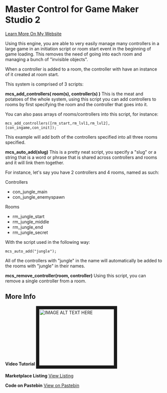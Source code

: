 # Master Control for Game Maker Studio 2

[Learn More On My Website](https://playfrey.games/game-maker-master-control-engine/)

Using this engine, you are able to very easily manage many controllers in a large game in an
initiation script or room start event in the beginning of game loading. This removes the need 
of going into each room and managing a bunch of "invisible objects".

When a controller is added to a room, the controller with have an instance of it created at room start.

This system is comprised of 3 scripts: 

__mcs_add_controllers( room(s), controller(s) )__
This is the meat and potatoes of the whole system,
using this script you can add controllers to rooms by first specifying the room and the controller
that goes into it. 

You can also pass arrays of rooms/controllers into this script, for instance:

`mcs_add_controllers([rm_start,rm_lvl1,rm_lvl2], [con_ingame,con_init]);`

This example will add both of the controllers specified into all three rooms specified.

__mcs_auto_add(slug)__
This is a pretty neat script, you specify a "slug" or a string that is a word or phrase that is shared
across controllers and rooms and it will link them together.

For instance, let's say you have 2 controllers and 4 rooms, named as such:

Controllers
- con_jungle_main
- con_jungle_enemyspawn

Rooms
- rm_jungle_start
- rm_jungle_middle
- rm_jungle_end
- rm_jungle_secret

With the script used in the following way:
 
`mcs_auto_add("jungle");`

All of the controllers with "jungle" in the name will automatically be added to the rooms with "jungle"
in their names. 

__mcs_remove_controller(room, controller)__
Using this script, you can remove a single controller from a room. 

## More Info

__Video Tutorial__
<a href="http://www.youtube.com/watch?feature=player_embedded&v=UhW08XoZnCw
" target="_blank"><img src="http://img.youtube.com/vi/UhW08XoZnCw/0.jpg" 
alt="IMAGE ALT TEXT HERE" width="240" height="180" border="10" /></a>

__Marketplace Listing__
[View Listing](https://marketplace.yoyogames.com/assets/8002/master-control-for-gms2)

__Code on Pastebin__
[View on Pastebin](https://pastebin.com/YAkVNN0F)

